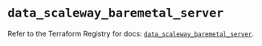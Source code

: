 # `data_scaleway_baremetal_server`

Refer to the Terraform Registry for docs: [`data_scaleway_baremetal_server`](https://registry.terraform.io/providers/scaleway/scaleway/2.49.0/docs/data-sources/baremetal_server).
